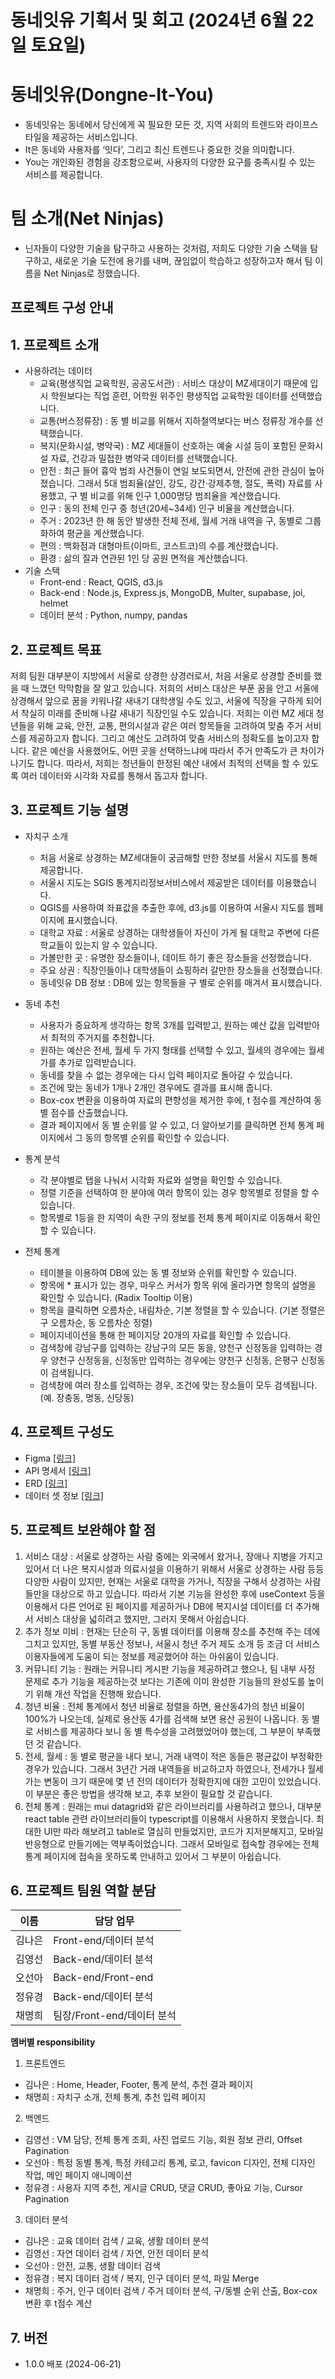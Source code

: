 # 동네잇유 기획서 및 회고 (2024년 6월 22일 토요일)

# 동네잇유(Dongne-It-You)

- 동네잇유는 동네에서 당신에게 꼭 필요한 모든 것, 지역 사회의 트렌드와 라이프스타일을 제공하는 서비스입니다.
- It은 동네와 사용자를 ‘잇다’, 그리고 최신 트렌드나 중요한 것을 의미합니다.
- You는 개인화된 경험을 강조함으로써, 사용자의 다양한 요구를 충족시킬 수 있는 서비스를 제공합니다.

# 팀 소개(Net Ninjas)

- 닌자들이 다양한 기술을 탐구하고 사용하는 것처럼, 저희도 다양한 기술 스택을 탐구하고, 새로운 기술 도전에 용기를 내며, 끊임없이 학습하고 성장하고자 해서 팀 이름을 Net Ninjas로 정했습니다.

## 프로젝트 구성 안내

## 1. 프로젝트 소개

- 사용하려는 데이터
  - 교육(평생직업 교육학원, 공공도서관) : 서비스 대상이 MZ세대이기 때문에 입시 학원보다는 직업 훈련, 어학원 위주인 평생직업 교육학원 데이터를 선택했습니다.
  - 교통(버스정류장) : 동 별 비교를 위해서 지하철역보다는 버스 정류장 개수를 선택했습니다.
  - 복지(문화시설, 병약국) : MZ 세대들이 선호하는 예술 시설 등이 포함된 문화시설 자료, 건강과 밀접한 병약국 데이터를 선택했습니다.
  - 안전 : 최근 들어 흉악 범죄 사건들이 연일 보도되면서, 안전에 관한 관심이 높아졌습니다. 그래서 5대 범죄율(살인, 강도, 강간·강제추행, 절도, 폭력) 자료를 사용했고, 구 별 비교를 위해 인구 1,000명당 범죄율을 계산했습니다.
  - 인구 : 동의 전체 인구 중 청년(20세~34세) 인구 비율을 계산했습니다.
  - 주거 : 2023년 한 해 동안 발생한 전체 전세, 월세 거래 내역을 구, 동별로 그룹화하여 평균을 계산했습니다.
  - 편의 : 백화점과 대형마트(이마트, 코스트코)의 수를 계산했습니다.
  - 환경 : 삶의 질과 연관된 1인 당 공원 면적을 계산했습니다.
- 기술 스택
  - Front-end : React, QGIS, d3.js
  - Back-end : Node.js, Express.js, MongoDB, Multer, supabase, joi, helmet
  - 데이터 분석 : Python, numpy, pandas

## 2. 프로젝트 목표

저희 팀원 대부분이 지방에서 서울로 상경한 상경러로서, 처음 서울로 상경할 준비를 했을 때 느꼈던 막막함을 잘 알고 있습니다. 저희의 서비스 대상은 부푼 꿈을 안고 서울에 상경해서 앞으로 꿈을 키워나갈 새내기 대학생일 수도 있고, 서울에 직장을 구하게 되어서 착실히 미래를 준비해 나갈 새내기 직장인일 수도 있습니다. 저희는 이런 MZ 세대 청년들을 위해 교육, 안전, 교통, 편의시설과 같은 여러 항목들을 고려하여 맞춤 주거 서비스를 제공하고자 합니다. 그리고 예산도 고려하여 맞춤 서비스의 정확도를 높이고자 합니다. 같은 예산을 사용했어도, 어떤 곳을 선택하느냐에 따라서 주거 만족도가 큰 차이가 나기도 합니다. 따라서, 저희는 청년들이 한정된 예산 내에서 최적의 선택을 할 수 있도록 여러 데이터와 시각화 자료를 통해서 돕고자 합니다.

## 3. 프로젝트 기능 설명

- 자치구 소개

  - 처음 서울로 상경하는 MZ세대들이 궁금해할 만한 정보를 서울시 지도를 통해 제공합니다.
  - 서울시 지도는 SGIS 통계지리정보서비스에서 제공받은 데이터를 이용했습니다.
  - QGIS를 사용하여 좌표값을 추출한 후에, d3.js를 이용하여 서울시 지도를 웹페이지에 표시했습니다.
  - 대학교 자료 : 서울로 상경하는 대학생들이 자신이 가게 될 대학교 주변에 다른 학교들이 있는지 알 수 있습니다.
  - 가볼만한 곳 : 유명한 장소들이나, 데이트 하기 좋은 장소들을 선정했습니다.
  - 주요 상권 : 직장인들이나 대학생들이 쇼핑하러 갈만한 장소들을 선정했습니다.
  - 동네잇유 DB 정보 : DB에 있는 항목들을 구 별로 순위를 매겨서 표시했습니다.

- 동네 추천

  - 사용자가 중요하게 생각하는 항목 3개를 입력받고, 원하는 예산 값을 입력받아서 최적의 주거지를 추천합니다.
  - 원하는 예산은 전세, 월세 두 가지 형태를 선택할 수 있고, 월세의 경우에는 월세가를 추가로 입력받습니다.
  - 동네를 찾을 수 없는 경우에는 다시 입력 페이지로 돌아갈 수 있습니다.
  - 조건에 맞는 동네가 1개나 2개인 경우에도 결과를 표시해 줍니다.
  - Box-cox 변환을 이용하여 자료의 편향성을 제거한 후에, t 점수를 계산하여 동 별 점수를 산출했습니다.
  - 결과 페이지에서 동 별 순위를 알 수 있고, 더 알아보기를 클릭하면 전체 통계 페이지에서 그 동의 항목별 순위를 확인할 수 있습니다.

- 통계 분석

  - 각 분야별로 탭을 나눠서 시각화 자료와 설명을 확인할 수 있습니다.
  - 정렬 기준을 선택하여 한 분야에 여러 항목이 있는 경우 항목별로 정렬을 할 수 있습니다.
  - 항목별로 1등을 한 지역이 속한 구의 정보를 전체 통계 페이지로 이동해서 확인할 수 있습니다.

- 전체 통계
  - 테이블을 이용하여 DB에 있는 동 별 정보와 순위를 확인할 수 있습니다.
  - 항목에 \* 표시가 있는 경우, 마우스 커서가 항목 위에 올라가면 항목의 설명을 확인할 수 있습니다. (Radix Tooltip 이용)
  - 항목을 클릭하면 오름차순, 내림차순, 기본 정렬을 할 수 있습니다. (기본 정렬은 구 오름차순, 동 오름차순 정렬)
  - 페이지네이션을 통해 한 페이지당 20개의 자료를 확인할 수 있습니다.
  - 검색창에 강남구를 입력하는 강남구의 모든 동을, 양천구 신정동을 입력하는 경우 양천구 신정동을, 신정동만 입력하는 경우에는 양천구 신정동, 은평구 신정동이 검색됩니다.
  - 검색창에 여러 장소를 입력하는 경우, 조건에 맞는 장소들이 모두 검색됩니다. (예. 장충동, 명동, 신당동)

## 4. 프로젝트 구성도

- Figma [[링크]](https://www.figma.com/design/pGuGQAA5rAW5ZUWXMsEynO/Untitled?node-id=46-228&t=yGYQeObw9toIIbtu-0)
- API 명세서 [[링크]](https://docs.google.com/spreadsheets/d/1ZXku33nBsywga_j22DZJTNxlRun2wg8CzT1E3umS16g/edit#gid=0)
- ERD [[링크]](https://dbdiagram.io/d/66623c139713410b05f881d0)
- 데이터 셋 정보 [[링크]](https://kdt-gitlab.elice.io/ai_track/class_10/data_project/team05/net_ninjas/-/wikis/%EB%8D%B0%EC%9D%B4%ED%84%B0-%EC%A0%95%EB%A6%AC)

## 5. 프로젝트 보완해야 할 점

1. 서비스 대상 : 서울로 상경하는 사람 중에는 외국에서 왔거나, 장애나 지병을 가지고 있어서 더 나은 복지시설과 의료시설을 이용하기 위해서 서울로 상경하는 사람 등등 다양한 사람이 있지만, 현재는 서울로 대학을 가거나, 직장을 구해서 상경하는 사람들만을 대상으로 하고 있습니다. 따라서 기본 기능을 완성한 후에 useContext 등을 이용해서 다른 언어로 된 페이지를 제공하거나 DB에 복지시설 데이터를 더 추가해서 서비스 대상을 넓히려고 했지만, 그러지 못해서 아쉽습니다.
2. 추가 정보 미비 : 현재는 단순히 구, 동별 데이터를 이용해 장소를 추천해 주는 데에 그치고 있지만, 동별 부동산 정보나, 서울시 청년 주거 제도 소개 등 조금 더 서비스 이용자들에게 도움이 되는 정보를 제공했어야 하는 아쉬움이 있습니다.
3. 커뮤니티 기능 : 원래는 커뮤니티 게시판 기능을 제공하려고 했으나, 팀 내부 사정 문제로 추가 기능을 제공하는것 보다는 기존에 이미 완성한 기능들의 완성도를 높이기 위해 개선 작업을 진행해 왔습니다.
4. 청년 비율 : 전체 통계에서 청년 비율로 정렬을 하면, 용산동4가의 청년 비율이 100%가 나오는데, 실제로 용산동 4가를 검색해 보면 용산 공원이 나옵니다. 동 별로 서비스를 제공하다 보니 동 별 특수성을 고려했었어야 했는데, 그 부분이 부족했던 것 같습니다.
5. 전세, 월세 : 동 별로 평균을 내다 보니, 거래 내역이 적은 동들은 평균값이 부정확한 경우가 있습니다. 그래서 3년간 거래 내역들을 비교하고자 하였으나, 전세가나 월세가는 변동이 크기 때문에 몇 년 전의 데이터가 정확한지에 대한 고민이 있었습니다. 이 부분은 좋은 방법을 생각해 보고, 추후 보완이 필요할 것 같습니다.
6. 전체 통계 : 원래는 mui datagrid와 같은 라이브러리를 사용하려고 했으나, 대부분 react table 관련 라이브러리들이 typescript를 이용해서 사용하지 못했습니다. 최대한 UI만 따라 해보려고 table로 열심히 만들었지만, 코드가 지저분해지고, 모바일 반응형으로 만들기에는 역부족이었습니다. 그래서 모바일로 접속할 경우에는 전체 통계 페이지에 접속을 못하도록 안내하고 있어서 그 부분이 아쉽습니다.

## 6. 프로젝트 팀원 역할 분담

| 이름   | 담당 업무                  |
| ------ | -------------------------- |
| 김나은 | Front-end/데이터 분석      |
| 김영선 | Back-end/데이터 분석       |
| 오선아 | Back-end/Front-end         |
| 정유경 | Back-end/데이터 분석       |
| 채명희 | 팀장/Front-end/데이터 분석 |

**멤버별 responsibility**

1. 프론트엔드

- 김나은 : Home, Header, Footer, 통계 분석, 추천 결과 페이지
- 채명희 : 자치구 소개, 전체 통계, 추천 입력 페이지

2. 백엔드

- 김영선 : VM 담당, 전체 통계 조회, 사진 업로드 기능, 회원 정보 관리, Offset Pagination
- 오선아 : 특정 동별 통계, 특정 카테고리 통계, 로고, favicon 디자인, 전체 디자인 작업, 메인 페이지 애니메이션
- 정유경 : 사용자 지역 추천, 게시글 CRUD, 댓글 CRUD, 좋아요 기능, Cursor Pagination

3. 데이터 분석

- 김나은 : 교육 데이터 검색 / 교육, 생활 데이터 분석
- 김영선 : 자연 데이터 검색 / 자연, 안전 데이터 분석
- 오선아 : 안전, 교통, 생활 데이터 검색
- 정유경 : 복지 데이터 검색 / 복지, 인구 데이터 분석, 파일 Merge
- 채명희 : 주거, 인구 데이터 검색 / 주거 데이터 분석, 구/동별 순위 산출, Box-cox 변환 후 t점수 계산

## 7. 버전

- 1.0.0 배포 (2024-06-21)
